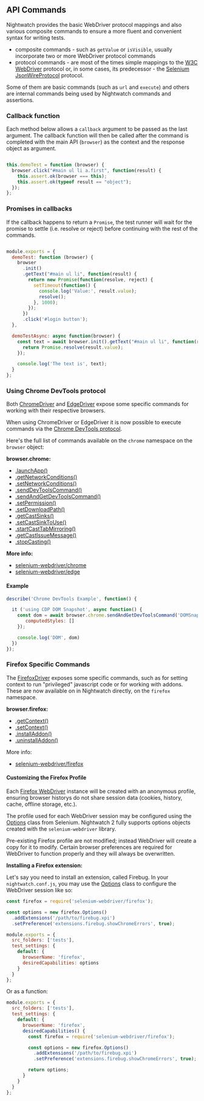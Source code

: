 ## API Commands

Nightwatch provides the basic WebDriver protocol mappings and also various composite commands to ensure a more fluent and convenient syntax for writing tests.

- composite commands - such as `getValue` or `isVisible`, usually incorporate two or more WebDriver protocol commands
- protocol commands - are most of the times simple mappings to the <a href="https://www.w3.org/TR/webdriver/" target="_blank">W3C WebDriver</a> protocol or, in some cases, its predecessor - the <a href="https://github.com/SeleniumHQ/selenium/wiki/JsonWireProtocol" target="_blank">Selenium JsonWireProtocol</a> protocol.

Some of them are basic commands (such as `url` and `execute`) and others are internal commands being used by Nightwatch commands and assertions.

### Callback function

Each method below allows a `callback` argument to be passed as the last argument. The callback function will then be called after the command is completed with the main API (`browser`) as the context and the response object as argument.

```js

this.demoTest = function (browser) {
  browser.click("#main ul li a.first", function(result) {
    this.assert.ok(browser === this);
    this.assert.ok(typeof result == "object");
  });
};
```

### Promises in callbacks

If the callback happens to return a `Promise`, the test runner will wait for the promise to settle (i.e. resolve or reject) before continuing with the rest of the commands.

```js

module.exports = {
  demoTest: function (browser) {
    browser
      .init()
      .getText("#main ul li", function(result) {
        return new Promise(function(resolve, reject) {
          setTimeout(function() {
            console.log('Value:', result.value);
            resolve();
          }, 1000);
        });
      })
      .click('#login button');
  },

  demoTestAsync: async function(browser) {
    const text = await browser.init().getText("#main ul li", function(result) {
      return Promise.resolve(result.value);
    });

    console.log('The text is', text);
  }
};
```

### Using Chrome DevTools protocol

Both [ChromeDriver](https://www.selenium.dev/selenium/docs/api/javascript/module/selenium-webdriver/chrome_exports_Driver.html) and [EdgeDriver](https://www.selenium.dev/selenium/docs/api/javascript/module/selenium-webdriver/edge_exports_Driver.html) expose some specific commands for working with their respective browsers.

When using ChromeDriver or EdgeDriver it is now possible to execute commands via the [Chrome DevTools protocol](https://chromedevtools.github.io/devtools-protocol/).

Here's the full list of commands available on the `chrome` namespace on the `browser` object:

**browser.chrome:**

- [.launchApp()](https://www.selenium.dev/selenium/docs/api/javascript/module/selenium-webdriver/chrome_exports_Driver.html#launchApp)
- [.getNetworkConditions()](https://www.selenium.dev/selenium/docs/api/javascript/module/selenium-webdriver/chrome_exports_Driver.html#getNetworkConditions)
- [.setNetworkConditions()](https://www.selenium.dev/selenium/docs/api/javascript/module/selenium-webdriver/chrome_exports_Driver.html#setNetworkConditions)
- [.sendDevToolsCommand()](https://www.selenium.dev/selenium/docs/api/javascript/module/selenium-webdriver/chrome_exports_Driver.html#sendDevToolsCommand)
- [.sendAndGetDevToolsCommand()](https://www.selenium.dev/selenium/docs/api/javascript/module/selenium-webdriver/chrome_exports_Driver.html#sendAndGetDevToolsCommand)
- [.setPermission()](https://www.selenium.dev/selenium/docs/api/javascript/module/selenium-webdriver/chrome_exports_Driver.html#setPermission)
- [.setDownloadPath()](https://www.selenium.dev/selenium/docs/api/javascript/module/selenium-webdriver/chrome_exports_Driver.html#setDownloadPath)
- [.getCastSinks()](https://www.selenium.dev/selenium/docs/api/javascript/module/selenium-webdriver/chrome_exports_Driver.html#getCastSinks)
- [.setCastSinkToUse()](https://www.selenium.dev/selenium/docs/api/javascript/module/selenium-webdriver/chrome_exports_Driver.html#setCastSinkToUse)
- [.startCastTabMirroring()](https://www.selenium.dev/selenium/docs/api/javascript/module/selenium-webdriver/chrome_exports_Driver.html#startCastTabMirroring)
- [.getCastIssueMessage()](https://www.selenium.dev/selenium/docs/api/javascript/module/selenium-webdriver/chrome_exports_Driver.html#getCastIssueMessage)
- [.stopCasting()](https://www.selenium.dev/selenium/docs/api/javascript/module/selenium-webdriver/chrome_exports_Driver.html#stopCasting)

**More info:**

- [selenium-webdriver/chrome](https://www.selenium.dev/selenium/docs/api/javascript/module/selenium-webdriver/chrome.html)
- [selenium-webdriver/edge](https://www.selenium.dev/selenium/docs/api/javascript/module/selenium-webdriver/edge.html)

#### Example

```js
describe('Chrome DevTools Example', function() {

  it ('using CDP DOM Snapshot', async function() {
    const dom = await browser.chrome.sendAndGetDevToolsCommand('DOMSnapshot.captureSnapshot', {
       computedStyles: []
    });

    console.log('DOM', dom)
  })
});
```

### Firefox Specific Commands

The [FirefoxDriver](https://www.selenium.dev/selenium/docs/api/javascript/module/selenium-webdriver/firefox_exports_Driver.html) exposes some specific commands, such as for setting context to run "privileged" javascript code or for working with addons. These are now available on in Nightwatch directly, on the `firefox` namespace.

**browser.firefox:**

- [.getContext()](https://www.selenium.dev/selenium/docs/api/javascript/module/selenium-webdriver/firefox_exports_Driver.html#getContext)
- [.setContext()](https://www.selenium.dev/selenium/docs/api/javascript/module/selenium-webdriver/firefox_exports_Driver.html#setContext)
- [.installAddon()](https://www.selenium.dev/selenium/docs/api/javascript/module/selenium-webdriver/firefox_exports_Driver.html#installAddon)
- [.uninstallAddon()](https://www.selenium.dev/selenium/docs/api/javascript/module/selenium-webdriver/firefox_exports_Driver.html#uninstallAddon)

More info:

- [selenium-webdriver/firefox](https://www.selenium.dev/selenium/docs/api/javascript/module/selenium-webdriver/firefox.html)

#### Customizing the Firefox Profile

Each [Firefox WebDriver](https://firefox-source-docs.mozilla.org/testing/geckodriver/index.html) instance will be created with an anonymous profile, ensuring browser historys do not share session data (cookies, history, cache, offline storage, etc.).

The profile used for each WebDriver session may be configured using the [Options](https://www.selenium.dev/selenium/docs/api/javascript/module/selenium-webdriver/firefox_exports_Options.html) class from Selenium. Nightwatch 2 fully supports options objects created with the `selenium-webdriver` library.

<div class="alert alert-warning">
Pre-existing Firefox profile are not modified; instead WebDriver will create a copy for it to modify. Certain browser preferences are required for WebDriver to function properly and they will always be overwritten.
</div>

**Installing a Firefox extension:**

Let's say you need to install an extension, called Firebug. In your `nightwatch.conf.js`, you may use the [Options](https://www.selenium.dev/selenium/docs/api/javascript/module/selenium-webdriver/firefox_exports_Options.html) class to configure the WebDriver session like so:

```js
const firefox = require('selenium-webdriver/firefox');

const options = new firefox.Options()
  .addExtensions('/path/to/firebug.xpi')
  .setPreference('extensions.firebug.showChromeErrors', true);

module.exports = {
  src_folders: ['tests'],
  test_settings: {
    default: {
      browserName: 'firefox',
      desiredCapabilities: options
    }
  }
};

```

Or as a function:

```js
module.exports = {
  src_folders: ['tests'],
  test_settings: {
    default: {
      browserName: 'firefox',
      desiredCapabilities() {
        const firefox = require('selenium-webdriver/firefox');

        const options = new firefox.Options()
          .addExtensions('/path/to/firebug.xpi')
          .setPreference('extensions.firebug.showChromeErrors', true);

        return options;
      }
    }
  }
};

```
